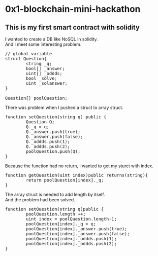 # 0x1-blockchain-mini-hackathon

## This is my first smart contract with solidity

I wanted to create a DB like NoSQL in solidity.      
And I meet some interesting problem.

<pre>
// global variable
struct Question{
        string _q;
        bool[] _answer;
        uint[] _oddds;
        bool _solve;
        uint _solanswer;
}

Question[] poolQuestion;
</pre>

There was problem when I pushed a struct to array struct.

<pre>
function setQuestion(string q) public {
        Question Q;
        Q._q = q;
        Q._answer.push(true);
        Q._answer.push(false);
        Q._oddds.push(1);
        Q._oddds.push(2);
        poolQuestion.push(Q);
}
</pre>

Because the function had no return, I wanted to get my sturct with index.

<pre>
function getQuestion(uint index)public returns(string){
        return poolQuestion[index]._q;
}
</pre>

The array struct is needed to add length by itself.   
And the problem had been solved.

<pre>
function setQuestion(string q)public {
        poolQuestion.length ++;
        uint index = poolQuestion.length-1;
        poolQuestion[index]._q = q;
        poolQuestion[index]._answer.push(true);
        poolQuestion[index]._answer.push(false);
        poolQuestion[index]._oddds.push(1);
        poolQuestion[index]._oddds.push(2);
}
</pre>
